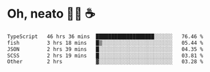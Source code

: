 # Oh, neato 🧑‍💻 ☕

<!--START_SECTION:waka-->

```txt
TypeScript   46 hrs 36 mins  ███████████████████░░░░░░   76.46 %
fish         3 hrs 18 mins   █▒░░░░░░░░░░░░░░░░░░░░░░░   05.44 %
JSON         2 hrs 39 mins   █░░░░░░░░░░░░░░░░░░░░░░░░   04.35 %
SCSS         2 hrs 19 mins   █░░░░░░░░░░░░░░░░░░░░░░░░   03.81 %
Other        2 hrs           ▓░░░░░░░░░░░░░░░░░░░░░░░░   03.28 %
```

<!--END_SECTION:waka-->
